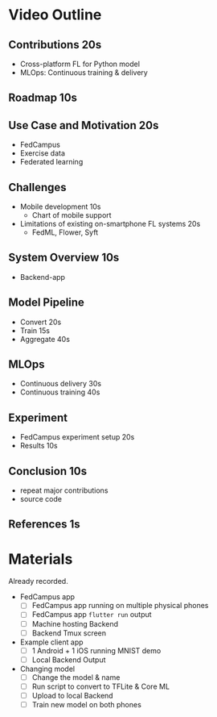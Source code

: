 # Video Outline

## Contributions 20s

- Cross-platform FL for Python model
- MLOps: Continuous training & delivery

## Roadmap 10s

## Use Case and Motivation 20s

- FedCampus
- Exercise data
- Federated learning

## Challenges

- Mobile development 10s
    - Chart of mobile support
- Limitations of existing on-smartphone FL systems 20s
    - FedML, Flower, Syft

## System Overview 10s

- Backend-app

## Model Pipeline

- Convert 20s
- Train 15s
- Aggregate 40s

## MLOps

- Continuous delivery 30s
- Continuous training 40s

## Experiment

- FedCampus experiment setup 20s
- Results 10s

## Conclusion 10s

- repeat major contributions
- source code

## References 1s

# Materials

Already recorded.

- FedCampus app
    - [ ] FedCampus app running on multiple physical phones
    - [ ] FedCampus app `flutter run` output
    - [ ] Machine hosting Backend
    - [ ] Backend Tmux screen
- Example client app
    - [ ] 1 Android + 1 iOS running MNIST demo
    - [ ] Local Backend Output
- Changing model
    - [ ] Change the model & name
    - [ ] Run script to convert to TFLite & Core ML
    - [ ] Upload to local Backend
    - [ ] Train new model on both phones
